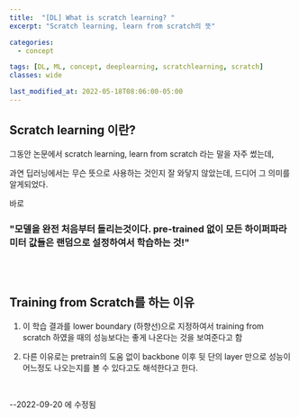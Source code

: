 ```yaml
---
title:  "[DL] What is scratch learning? "
excerpt: "Scratch learning, learn from scratch의 뜻"

categories:
  - concept

tags: [DL, ML, concept, deeplearning, scratchlearning, scratch]
classes: wide

last_modified_at: 2022-05-18T08:06:00-05:00
---
```

 
## Scratch learning 이란?

그동안 논문에서 scratch learning, learn from scratch 라는 말을 자주 썼는데,

과연 딥러닝에서는 무슨 뜻으로 사용하는 것인지 잘 와닿지 않았는데, 드디어 그 의미를 알게되었다.

바로

### "모델을 완전 처음부터 돌리는것이다. pre-trained 없이 모든 하이퍼파라미터 값들은 랜덤으로 설정하여서 학습하는 것!"

<br>
<br>

## Training from Scratch를 하는 이유

1. 이 학습 결과를 lower boundary (하향선)으로 지정하여서 training from scratch 하였을 때의 성능보다는 좋게 나온다는 것을 보여준다고 함

2. 다른 이유로는 pretrain의 도움 없이 backbone 이후 뒷 단의 layer 만으로 성능이 어느정도 나오는지를 볼 수 있다고도 해석한다고 한다.

<br>

--2022-09-20 에 수정됨

